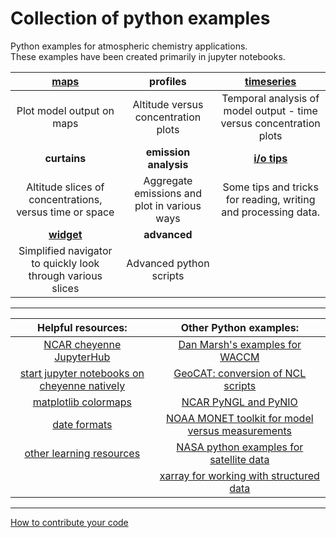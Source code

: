 # Collection of python examples
<!--
.. title: Python 3 examples for atmospheric chemistry
.. date: 2020-03-26
.. tags: atmospheric chemistry python examples gallery
.. description: Based off the Unidata one-stop shop for Python in atmospheric science and meteorology
.. author: rrb
-->

Python examples for atmospheric chemistry applications.<br>
These examples have been created primarily in jupyter notebooks.

|[**maps**](map_plotting.md) | **profiles** | [**timeseries**](timeseries_plotting.md)|
|:-------------:|:-------------:|:-------------:|
|Plot model output on maps| Altitude versus concentration plots | Temporal analysis of model output - time versus concentration plots |
|**curtains**| **emission analysis** | [**i/o tips**](io.md) |
| Altitude slices of concentrations, versus time or space  | Aggregate emissions and plot in various ways | Some tips and tricks for reading, writing and processing data. |
|[**widget**](widget.md)|  **advanced**  |  |
| Simplified navigator to quickly look through various slices | Advanced python scripts |  |

------------------------------

| **Helpful resources:** | **Other Python examples:** |
|:---------------:|:---------------:|
| [NCAR cheyenne JupyterHub](https://jupyterhub.ucar.edu/)| [Dan Marsh's examples for WACCM](https://sites.google.com/ucar.edu/dan-marsh/python?authuser=1) |
| [start jupyter notebooks on cheyenne natively](cheyenne_jupyter.md)| [GeoCAT: conversion of NCL scripts](https://geocat-examples.readthedocs.io/en/latest/gallery/index.html) |
| [matplotlib colormaps](https://matplotlib.org/3.1.1/gallery/color/colormap_reference.html) | [NCAR PyNGL and PyNIO](https://www.pyngl.ucar.edu/) |
| [date formats](https://strftime.org/) | [NOAA MONET toolkit for model versus measurements](https://monet-arl.readthedocs.io/en/master/) |
| [other learning resources](learning.md) | [NASA python examples for satellite data](https://hdfeos.org/zoo/index_openLaRC_Examples.php) |
|  | [xarray for working with structured data](http://xarray.pydata.org/en/stable/#)  |

------------------------------

[How to contribute your code](contribute.md)
